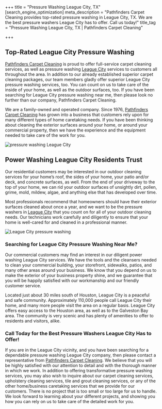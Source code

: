 +++
title = "Pressure Washing League City, TX"
[search_engine_optimization]
meta_description = "Pathfinders Carpet Cleaning provides top-rated pressure washing in League City, TX. We are the best pressure washers League City has to offer. Call us today!"
title_tag = "Pressure Washing League City, TX | Pathfinders Carpet Cleaning"

+++
## Top-Rated League City Pressure Washing

[Pathfinders Carpet Cleaning](https://www.pathfinderscarpetcleaning.com/ "Pressure Washing Company") is proud to offer full-service carpet cleaning services, as well as pressure washing [League City](https://www.leaguecity.com/) services to customers all throughout the area. In addition to our already established superior carpet cleaning packages, our team members gladly offer superior League City pressure washing services, too. You can count on us to take care of the inside of your home, as well as the outdoor surfaces, too. If you have been searching for League City pressure washing near me, then please look no further than our company, Pathfinders Carpet Cleaning.

We are a family-owned and operated company. Since 1976, [Pathfinders Carpet Cleaning](https://www.pathfinderscarpetcleaning.com/about "Learn More About Us!") has grown into a business that customers rely upon for many different types of home caretaking needs. If you have been thinking about cleaning the exterior surfaces around your home, or around your commercial property, then we have the experience and the equipment needed to take care of the work for you.

![pressure washing League City](/uploads/pressure-washing-league-city.jpg "pressure washing League City")

## Power Washing League City Residents Trust

Our residential customers may be interested in our outdoor cleaning services for your home’s roof, the sides of your home, your patio and/or deck, and concrete surfaces, as well. From the end of your driveway to the top of your home, we can rid your outdoor surfaces of unsightly dirt, pollen, grime, mold, mildew, algae, and anything else that has developed over time.

Most professionals recommend that homeowners should have their exterior surfaces cleaned about once a year, and we want to be the pressure washers in [League City](https://www.niche.com/places-to-live/league-city-galveston-tx/) that you count on for all of your outdoor cleaning needs. Our technicians work carefully and diligently to ensure that your home is well-cared for and cleaned in a professional manner.

![League City pressure washing](/uploads/league-city-pressure-washing.jpg "League City pressure washing")

### Searching for League City Pressure Washing Near Me?

Our commercial customers may find an interest in our diligent power washing League City services. We have the tools and the cleansers needed to clean your commercial building, your storefront, sidewalks, patios, and many other areas around your business. We know that you depend on us to make the exterior of your business property shine, and we guarantee that you will be happily satisfied with our workmanship and our friendly customer service.

Located just about 30 miles south of Houston, League City is a peaceful and safe community. Approximately 110,000 people call League City their home, and many more people visit the area on a regular basis. League City offers easy access to the Houston area, as well as to the Galveston Bay area. The community is very scenic and has plenty of amenities to offer to residents and visitors, alike.

### Call Today for the Best Pressure Washers League City Has to Offer!

If you are in the League City vicinity, and you have been searching for a dependable pressure washing League City company, then please contact a representative from [Pathfinders Carpet Cleaning](https://www.pathfinderscarpetcleaning.com/contact "Call for Pressure Washing!"). We believe that you will be highly satisfied with our attention to detail and with the thorough manner in which we work. In addition to offering transformative pressure washing services, you may also wish to inquire about our carpet cleaning services, upholstery cleaning services, tile and grout cleaning services, or any of the other home/business caretaking services that we provide for our customers. There is no project that is too small or too large for us to handle. We look forward to learning about your different projects, and showing you how you can rely on us to take care of the detailed work for you.